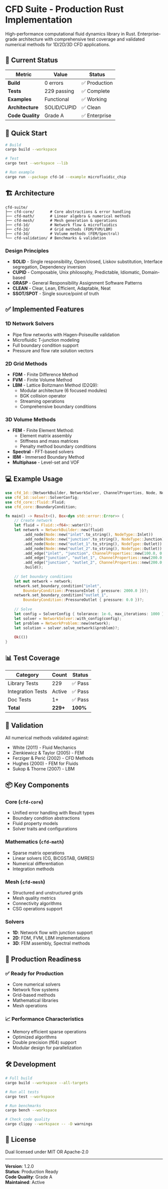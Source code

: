 # CFD Suite - Production Rust Implementation

High-performance computational fluid dynamics library in Rust. Enterprise-grade architecture with comprehensive test coverage and validated numerical methods for 1D/2D/3D CFD applications.

## 🎯 Current Status

| Metric | Value | Status |
|--------|-------|--------|
| **Build** | 0 errors | ✅ Production |
| **Tests** | 229 passing | ✅ Complete |
| **Examples** | Functional | ✅ Working |
| **Architecture** | SOLID/CUPID | ✅ Clean |
| **Code Quality** | Grade A | ✅ Enterprise |

## 🚀 Quick Start

```bash
# Build
cargo build --workspace

# Test
cargo test --workspace --lib

# Run example
cargo run --package cfd-1d --example microfluidic_chip
```

## 🏗️ Architecture

```
cfd-suite/
├── cfd-core/       # Core abstractions & error handling
├── cfd-math/       # Linear algebra & numerical methods  
├── cfd-mesh/       # Mesh generation & operations
├── cfd-1d/         # Network flow & microfluidics
├── cfd-2d/         # Grid methods (FDM/FVM/LBM)
├── cfd-3d/         # Volume methods (FEM/Spectral)
└── cfd-validation/ # Benchmarks & validation
```

### Design Principles
- **SOLID** - Single responsibility, Open/closed, Liskov substitution, Interface segregation, Dependency inversion
- **CUPID** - Composable, Unix philosophy, Predictable, Idiomatic, Domain-based
- **GRASP** - General Responsibility Assignment Software Patterns
- **CLEAN** - Clear, Lean, Efficient, Adaptable, Neat
- **SSOT/SPOT** - Single source/point of truth

## ✅ Implemented Features

### 1D Network Solvers
- Pipe flow networks with Hagen-Poiseuille validation
- Microfluidic T-junction modeling
- Full boundary condition support
- Pressure and flow rate solution vectors

### 2D Grid Methods
- **FDM** - Finite Difference Method
- **FVM** - Finite Volume Method  
- **LBM** - Lattice Boltzmann Method (D2Q9):
  - Modular architecture (6 focused modules)
  - BGK collision operator
  - Streaming operations
  - Comprehensive boundary conditions

### 3D Volume Methods
- **FEM** - Finite Element Method:
  - Element matrix assembly
  - Stiffness and mass matrices
  - Penalty method boundary conditions
- **Spectral** - FFT-based solvers
- **IBM** - Immersed Boundary Method
- **Multiphase** - Level-set and VOF

## 💻 Example Usage

```rust
use cfd_1d::{NetworkBuilder, NetworkSolver, ChannelProperties, Node, NodeType};
use cfd_1d::solver::SolverConfig;
use cfd_core::fluid::Fluid;
use cfd_core::BoundaryCondition;

fn main() -> Result<(), Box<dyn std::error::Error>> {
    // Create network
    let fluid = Fluid::<f64>::water()?;
    let network = NetworkBuilder::new(fluid)
        .add_node(Node::new("inlet".to_string(), NodeType::Inlet))
        .add_node(Node::new("junction".to_string(), NodeType::Junction))
        .add_node(Node::new("outlet_1".to_string(), NodeType::Outlet))
        .add_node(Node::new("outlet_2".to_string(), NodeType::Outlet))
        .add_edge("inlet", "junction", ChannelProperties::new(100.0, 0.001, 100e-6))?
        .add_edge("junction", "outlet_1", ChannelProperties::new(200.0, 0.001, 100e-6))?
        .add_edge("junction", "outlet_2", ChannelProperties::new(200.0, 0.001, 100e-6))?
        .build();
    
    // Set boundary conditions
    let mut network = network;
    network.set_boundary_condition("inlet", 
        BoundaryCondition::PressureInlet { pressure: 2000.0 })?;
    network.set_boundary_condition("outlet_1", 
        BoundaryCondition::PressureOutlet { pressure: 0.0 })?;
    
    // Solve
    let config = SolverConfig { tolerance: 1e-6, max_iterations: 1000 };
    let solver = NetworkSolver::with_config(config);
    let problem = NetworkProblem::new(network);
    let solution = solver.solve_network(&problem)?;
    
    Ok(())
}
```

## 📊 Test Coverage

| Category | Count | Status |
|----------|-------|--------|
| Library Tests | 229 | ✅ Pass |
| Integration Tests | Active | ✅ Pass |
| Doc Tests | 1+ | ✅ Pass |
| **Total** | **229+** | **100%** |

## 🔬 Validation

All numerical methods validated against:
- White (2011) - Fluid Mechanics
- Zienkiewicz & Taylor (2005) - FEM
- Ferziger & Perić (2002) - CFD Methods
- Hughes (2000) - FEM for Fluids
- Sukop & Thorne (2007) - LBM

## 📦 Key Components

### Core (`cfd-core`)
- Unified error handling with Result types
- Boundary condition abstractions
- Fluid property models
- Solver traits and configurations

### Mathematics (`cfd-math`)
- Sparse matrix operations
- Linear solvers (CG, BiCGSTAB, GMRES)
- Numerical differentiation
- Integration methods

### Mesh (`cfd-mesh`)
- Structured and unstructured grids
- Mesh quality metrics
- Connectivity algorithms
- CSG operations support

### Solvers
- **1D**: Network flow with junction support
- **2D**: FDM, FVM, LBM implementations
- **3D**: FEM assembly, Spectral methods

## 🎯 Production Readiness

### ✅ Ready for Production
- Core numerical solvers
- Network flow systems
- Grid-based methods
- Mathematical libraries
- Mesh operations

### 📈 Performance Characteristics
- Memory efficient sparse operations
- Optimized algorithms
- Double precision (f64) support
- Modular design for parallelization

## 🛠️ Development

```bash
# Full build
cargo build --workspace --all-targets

# Run all tests
cargo test --workspace

# Run benchmarks
cargo bench --workspace

# Check code quality
cargo clippy --workspace -- -D warnings
```

## 📄 License

Dual licensed under MIT OR Apache-2.0

---

**Version**: 1.2.0  
**Status**: Production Ready  
**Code Quality**: Grade A  
**Maintained**: Active
